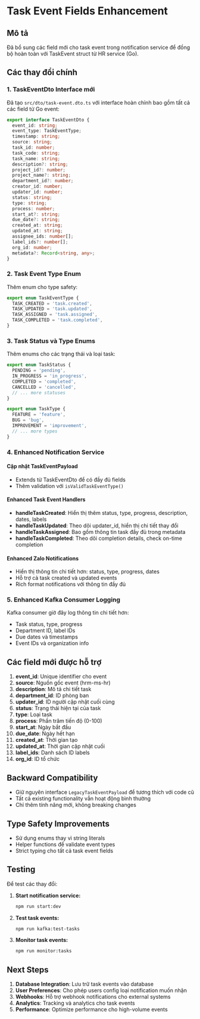 # Task Event Fields Enhancement

## Mô tả

Đã bổ sung các field mới cho task event trong notification service để đồng bộ hoàn toàn với TaskEvent struct từ HR service (Go).

## Các thay đổi chính

### 1. TaskEventDto Interface mới

Đã tạo `src/dto/task-event.dto.ts` với interface hoàn chỉnh bao gồm tất cả các field từ Go event:

```typescript
export interface TaskEventDto {
  event_id: string;
  event_type: TaskEventType;
  timestamp: string;
  source: string;
  task_id: number;
  task_code: string;
  task_name: string;
  description?: string;
  project_id?: number;
  project_name?: string;
  department_id?: number;
  creator_id: number;
  updater_id: number;
  status: string;
  type: string;
  process: number;
  start_at?: string;
  due_date?: string;
  created_at: string;
  updated_at: string;
  assignee_ids: number[];
  label_ids?: number[];
  org_id: number;
  metadata?: Record<string, any>;
}
```

### 2. Task Event Type Enum

Thêm enum cho type safety:

```typescript
export enum TaskEventType {
  TASK_CREATED = 'task.created',
  TASK_UPDATED = 'task.updated',
  TASK_ASSIGNED = 'task.assigned',
  TASK_COMPLETED = 'task.completed',
}
```

### 3. Task Status và Type Enums

Thêm enums cho các trạng thái và loại task:

```typescript
export enum TaskStatus {
  PENDING = 'pending',
  IN_PROGRESS = 'in_progress',
  COMPLETED = 'completed',
  CANCELLED = 'cancelled',
  // ... more statuses
}

export enum TaskType {
  FEATURE = 'feature',
  BUG = 'bug',
  IMPROVEMENT = 'improvement',
  // ... more types
}
```

### 4. Enhanced Notification Service

#### Cập nhật TaskEventPayload

- Extends từ TaskEventDto để có đầy đủ fields
- Thêm validation với `isValidTaskEventType()`

#### Enhanced Task Event Handlers

- **handleTaskCreated**: Hiển thị thêm status, type, progress, description, dates, labels
- **handleTaskUpdated**: Theo dõi updater_id, hiển thị chi tiết thay đổi
- **handleTaskAssigned**: Bao gồm thông tin task đầy đủ trong metadata
- **handleTaskCompleted**: Theo dõi completion details, check on-time completion

#### Enhanced Zalo Notifications

- Hiển thị thông tin chi tiết hơn: status, type, progress, dates
- Hỗ trợ cả task created và updated events
- Rich format notifications với thông tin đầy đủ

### 5. Enhanced Kafka Consumer Logging

Kafka consumer giờ đây log thông tin chi tiết hơn:

- Task status, type, progress
- Department ID, label IDs
- Due dates và timestamps
- Event IDs và organization info

## Các field mới được hỗ trợ

1. **event_id**: Unique identifier cho event
2. **source**: Nguồn gốc event (hrm-ms-hr)
3. **description**: Mô tả chi tiết task
4. **department_id**: ID phòng ban
5. **updater_id**: ID người cập nhật cuối cùng
6. **status**: Trạng thái hiện tại của task
7. **type**: Loại task
8. **process**: Phần trăm tiến độ (0-100)
9. **start_at**: Ngày bắt đầu
10. **due_date**: Ngày hết hạn
11. **created_at**: Thời gian tạo
12. **updated_at**: Thời gian cập nhật cuối
13. **label_ids**: Danh sách ID labels
14. **org_id**: ID tổ chức

## Backward Compatibility

- Giữ nguyên interface `LegacyTaskEventPayload` để tương thích với code cũ
- Tất cả existing functionality vẫn hoạt động bình thường
- Chỉ thêm tính năng mới, không breaking changes

## Type Safety Improvements

- Sử dụng enums thay vì string literals
- Helper functions để validate event types
- Strict typing cho tất cả task event fields

## Testing

Để test các thay đổi:

1. **Start notification service:**

   ```bash
   npm run start:dev
   ```

2. **Test task events:**

   ```bash
   npm run kafka:test-tasks
   ```

3. **Monitor task events:**
   ```bash
   npm run monitor:tasks
   ```

## Next Steps

1. **Database Integration**: Lưu trữ task events vào database
2. **User Preferences**: Cho phép users config loại notification muốn nhận
3. **Webhooks**: Hỗ trợ webhook notifications cho external systems
4. **Analytics**: Tracking và analytics cho task events
5. **Performance**: Optimize performance cho high-volume events
